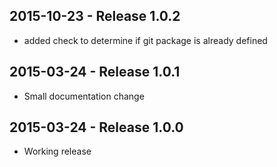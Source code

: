 ## 2015-10-23 - Release 1.0.2

- added check to determine if git package is already defined

## 2015-03-24 - Release 1.0.1

- Small documentation change

## 2015-03-24 - Release 1.0.0

- Working release
